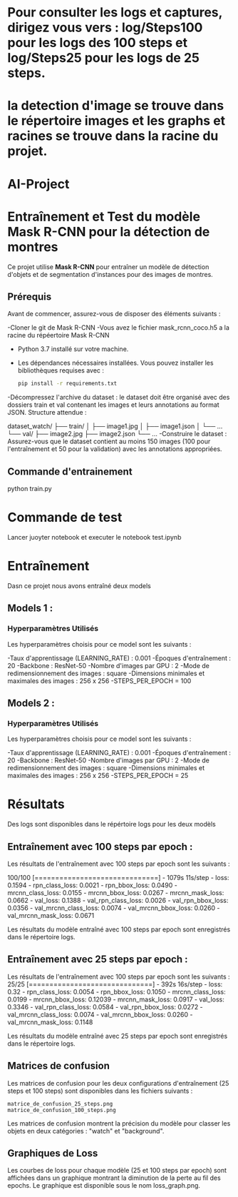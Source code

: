 # Pour consulter les logs et captures, dirigez vous vers : log/Steps100 pour les logs des 100 steps et log/Steps25 pour les logs de 25 steps. 
# la detection d'image se trouve dans le répertoire images et les graphs et racines se trouve dans la racine du projet.
# AI-Project

# Entraînement et Test du modèle Mask R-CNN pour la détection de montres

Ce projet utilise **Mask R-CNN** pour entraîner un modèle de détection d'objets et de segmentation d'instances pour des images de montres.

## Prérequis

Avant de commencer, assurez-vous de disposer des éléments suivants :

-Cloner le git de Mask R-CNN
-Vous avez le fichier mask_rcnn_coco.h5 a la racine du répéertoire Mask R-CNN
- Python 3.7 installé sur votre machine.
- Les dépendances nécessaires installées. Vous pouvez installer les bibliothèques requises avec :

  ```bash
  pip install -r requirements.txt

-Décompressez l'archive du dataset : le dataset doit être organisé avec des dossiers train et val contenant les images et leurs annotations au format JSON.
Structure attendue :

dataset_watch/
├── train/
│   ├── image1.jpg
│   ├── image1.json
│   └── ...
└── val/
    ├── image2.jpg
    ├── image2.json
    └── ...
-Construire le dataset : Assurez-vous que le dataset contient au moins 150 images (100 pour l'entraînement et 50 pour la validation) avec les annotations appropriées.

## Commande d'entrainement 

python train.py 
# Commande de test 

Lancer juoyter notebook et executer le notebook test.ipynb

# Entraînement 
Dasn ce projet nous avons entraîné deux models

## Models 1 :
### Hyperparamètres Utilisés

Les hyperparamètres choisis pour ce model sont les suivants :

-Taux d'apprentissage (LEARNING_RATE) : 0.001
-Époques d'entraînement : 20
-Backbone : ResNet-50
-Nombre d'images par GPU : 2
-Mode de redimensionnement des images : square
-Dimensions minimales et maximales des images : 256 x 256
-STEPS_PER_EPOCH = 100


## Models 2 :
### Hyperparamètres Utilisés

Les hyperparamètres choisis pour ce model sont les suivants :

-Taux d'apprentissage (LEARNING_RATE) : 0.001
-Époques d'entraînement : 20
-Backbone : ResNet-50
-Nombre d'images par GPU : 2
-Mode de redimensionnement des images : square
-Dimensions minimales et maximales des images : 256 x 256
-STEPS_PER_EPOCH = 25

# Résultats
Des logs sont disponibles dans le répértoire logs pour les deux modèls
## Entraînement avec 100 steps par epoch :

Les résultats de l'entraînement avec 100 steps par epoch sont les suivants :

100/100 [==============================] - 1079s 11s/step - loss: 0.1594 - rpn_class_loss: 0.0021 - rpn_bbox_loss: 0.0490 - mrcnn_class_loss: 0.0155 - mrcnn_bbox_loss: 0.0267 - mrcnn_mask_loss: 0.0662 - val_loss: 0.1388 - val_rpn_class_loss: 0.0026 - val_rpn_bbox_loss: 0.0356 - val_mrcnn_class_loss: 0.0074 - val_mrcnn_bbox_loss: 0.0260 - val_mrcnn_mask_loss: 0.0671

Les résultats du modèle entraîné avec 100 steps par epoch sont enregistrés dans le répertoire logs.
## Entraînement avec 25 steps par epoch :
Les résultats de l'entraînement avec 100 steps par epoch sont les suivants :
25/25 [==============================] - 392s 16s/step - loss: 0.32 - rpn_class_loss: 0.0054 - rpn_bbox_loss: 0.1050 - mrcnn_class_loss: 0.0199 - mrcnn_bbox_loss: 0.12039 - mrcnn_mask_loss: 0.0917 - val_loss: 0.3346 - val_rpn_class_loss: 0.0584 - val_rpn_bbox_loss: 0.0272 - val_mrcnn_class_loss: 0.0074 - val_mrcnn_bbox_loss: 0.0260 - val_mrcnn_mask_loss: 0.1148

Les résultats du modèle entraîné avec 25 steps par epoch sont enregistrés dans le répertoire logs.

## Matrices de confusion

Les matrices de confusion pour les deux configurations d'entraînement (25 steps et 100 steps) sont disponibles dans les fichiers suivants :

    matrice_de_confusion_25_steps.png
    matrice_de_confusion_100_steps.png

Les matrices de confusion montrent la précision du modèle pour classer les objets en deux catégories : "watch" et "background".

## Graphiques de Loss

Les courbes de loss pour chaque modèle (25 et 100 steps par epoch) sont affichées dans un graphique montrant la diminution de la perte au fil des epochs. Le graphique est disponible sous le nom loss_graph.png.
